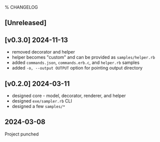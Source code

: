 % CHANGELOG

## [Unreleased]

## [v0.3.0] 2024-11-13

- removed decorator and helper
- helper becomes "custom" and can be provided as `samples/helper.rb`
- added `commands.json`, `commands.erb.c`, and `helper.rb` samples
- added `-o, --output OUTPUT` option for pointing output directory

## [v0.2.0] 2024-03-11

- designed core - model, decorator, renderer, and helper
- designed `exe/sampler.rb` CLI
- designed a few `samples/*`

## 2024-03-08

Project punched
